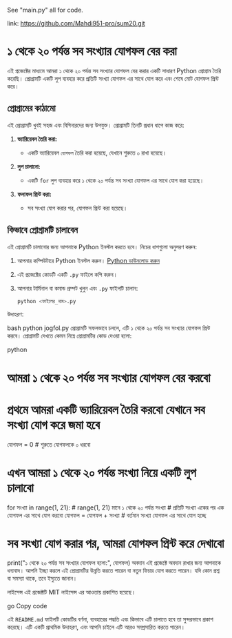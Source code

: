 

See "main.py" all for code.



link: https://github.com/Mahdi951-pro/sum20.git

# ১ থেকে ২০ পর্যন্ত সব সংখ্যার যোগফল বের করা

এই প্রজেক্টের মাধ্যমে আমরা ১ থেকে ২০ পর্যন্ত সব সংখ্যার যোগফল বের করার একটি সাধারণ Python প্রোগ্রাম তৈরি করেছি। প্রোগ্রামটি একটি লুপ ব্যবহার করে প্রতিটি সংখ্যা যোগফল এর সাথে যোগ করে এবং শেষে মোট যোগফল প্রিন্ট করে।

## প্রোগ্রামের কাঠামো

এই প্রোগ্রামটি খুবই সহজ এবং বিগিনারদের জন্য উপযুক্ত। প্রোগ্রামটি তিনটি প্রধান ধাপে কাজ করে:

1. **ভ্যারিয়েবল তৈরি করা:** 
   - একটি ভ্যারিয়েবল `যোগফল` তৈরি করা হয়েছে, যেখানে শুরুতে ০ রাখা হয়েছে।
   
2. **লুপ চালানো:**
   - একটি `for` লুপ ব্যবহার করে ১ থেকে ২০ পর্যন্ত সব সংখ্যা যোগফল এর সাথে যোগ করা হয়েছে।

3. **ফলাফল প্রিন্ট করা:**
   - সব সংখ্যা যোগ করার পর, যোগফল প্রিন্ট করা হয়েছে।

## কিভাবে প্রোগ্রামটি চালাবেন

এই প্রোগ্রামটি চালানোর জন্য আপনাকে Python ইনস্টল করতে হবে। নিচের ধাপগুলো অনুসরণ করুন:

1. আপনার কম্পিউটারে Python ইনস্টল করুন। [Python ডাউনলোড করুন](https://www.python.org/downloads/)
2. এই প্রজেক্টের কোডটি একটি `.py` ফাইলে কপি করুন।
3. আপনার টার্মিনাল বা কমান্ড প্রম্পট খুলুন এবং `.py` ফাইলটি চালান:

   ```bash
   python <ফাইলের_নাম>.py
উদাহরণ:

bash
python jogfol.py
প্রোগ্রামটি সফলভাবে চললে, এটি ১ থেকে ২০ পর্যন্ত সব সংখ্যার যোগফল প্রিন্ট করবে।
প্রোগ্রামটি দেখতে কেমন
নিম্নে প্রোগ্রামটির কোড দেওয়া হলো:

python
# আমরা ১ থেকে ২০ পর্যন্ত সব সংখ্যার যোগফল বের করবো

# প্রথমে আমরা একটি ভ্যারিয়েবল তৈরি করবো যেখানে সব সংখ্যা যোগ করে জমা হবে
যোগফল = 0  # শুরুতে যোগফলকে ০ ধরবো

# এখন আমরা ১ থেকে ২০ পর্যন্ত সংখ্যা নিয়ে একটি লুপ চালাবো
for সংখ্যা in range(1, 21):  # range(1, 21) মানে ১ থেকে ২০ পর্যন্ত সংখ্যা
    # প্রতিটি সংখ্যা একের পর এক যোগফল এর সাথে যোগ করবো
    যোগফল = যোগফল + সংখ্যা  # বর্তমান সংখ্যা যোগফল এর সাথে যোগ হচ্ছে

# সব সংখ্যা যোগ করার পর, আমরা যোগফল প্রিন্ট করে দেখাবো
print("১ থেকে ২০ পর্যন্ত সব সংখ্যার যোগফল হলো:", যোগফল)
অবদান
এই প্রজেক্টে অবদান রাখার জন্য আপনাকে ধন্যবাদ। আপনি ইচ্ছা করলে এই প্রোগ্রামটির উন্নতি করতে পারেন বা নতুন ফিচার যোগ করতে পারেন। যদি কোন প্রশ্ন বা সমস্যা থাকে, তবে ইস্যুতে জানান।

লাইসেন্স
এই প্রজেক্টটি MIT লাইসেন্স এর আওতায় প্রকাশিত হয়েছে।

go
Copy code

এই `README.md` ফাইলটি কোডটির বর্ণনা, ব্যবহারের পদ্ধতি এবং কিভাবে এটি চালাতে হবে তা সুন্দরভাবে প্রকাশ করেছে। এটি একটি প্রাথমিক উদাহরণ, এবং আপনি চাইলে এটি আরও সম্প্রসারিত করতে পারেন।
